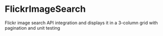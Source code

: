 # FlickrImageSearch
Flickr image search API integration and displays it in a 3-column grid with pagination and unit testing
